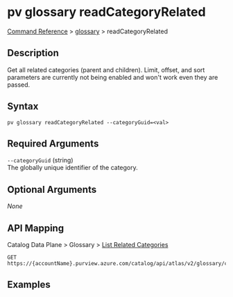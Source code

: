 # pv glossary readCategoryRelated
[Command Reference](../../../README.md#command-reference) > [glossary](./main.md) > readCategoryRelated

## Description
Get all related categories (parent and children). Limit, offset, and sort parameters are currently not being enabled and won't work even they are passed.

## Syntax
```
pv glossary readCategoryRelated --categoryGuid=<val>
```

## Required Arguments
`--categoryGuid` (string)  
The globally unique identifier of the category.

## Optional Arguments
*None*

## API Mapping
Catalog Data Plane > Glossary > [List Related Categories](https://docs.microsoft.com/en-us/rest/api/purview/catalogdataplane/glossary/list-related-categories)
```
GET https://{accountName}.purview.azure.com/catalog/api/atlas/v2/glossary/category/{categoryGuid}/related
```

## Examples
```powershell

```